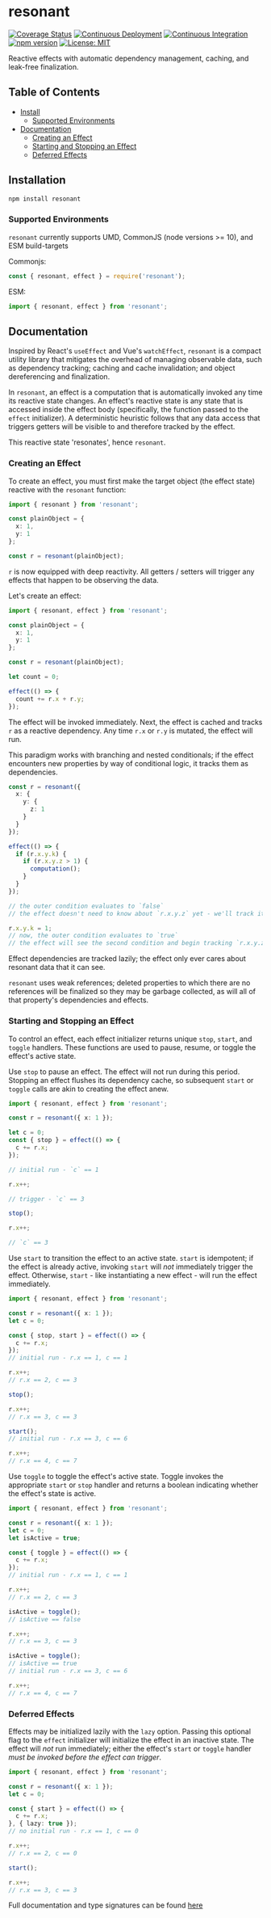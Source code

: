 # resonant

[![Coverage Status](https://coveralls.io/repos/github/MatthewZito/resonant/badge.svg?branch=master)](https://coveralls.io/github/MatthewZito/resonant?branch=master)
[![Continuous Deployment](https://github.com/MatthewZito/resonant/actions/workflows/cd.yml/badge.svg)](https://github.com/MatthewZito/resonant/actions/workflows/cd.yml)
[![Continuous Integration](https://github.com/MatthewZito/resonant/actions/workflows/ci.yml/badge.svg)](https://github.com/MatthewZito/resonant/actions/workflows/ci.yml)
[![npm version](https://badge.fury.io/js/resonant.svg)](https://badge.fury.io/js/resonant)
[![License: MIT](https://img.shields.io/badge/License-MIT-yellow.svg)](https://opensource.org/licenses/MIT)

Reactive effects with automatic dependency management, caching, and leak-free finalization.

## Table of Contents

- [Install](#install)
  - [Supported Environments](#support)
- [Documentation](#docs)
  - [Creating an Effect](#docs_effect)
  - [Starting and Stopping an Effect](#docs_control)
  - [Deferred Effects](#docs_defer)

## <a name="install"></a> Installation

```bash
npm install resonant
```

### <a name="support"></a>  Supported Environments

`resonant` currently supports UMD, CommonJS (node versions >= 10), and ESM build-targets

Commonjs:

```js
const { resonant, effect } = require('resonant');
```

ESM:

```js
import { resonant, effect } from 'resonant';
```

## <a name="docs"></a> Documentation

Inspired by React's `useEffect` and Vue's `watchEffect`, `resonant` is a compact utility library that mitigates the overhead of managing observable data, such as dependency tracking; caching and cache invalidation; and object dereferencing and finalization.

In `resonant`, an effect is a computation that is automatically invoked any time its reactive state changes. An effect's reactive state is any state that is accessed inside the effect body (specifically, the function passed to the `effect` initializer). A deterministic heuristic follows that any data access that triggers getters will be visible to and therefore tracked by the effect.

This reactive state 'resonates', hence `resonant`.

###  <a name="docs_effect"></a> Creating an Effect

To create an effect, you must first make the target object (the effect state) reactive with the `resonant` function:

```ts
import { resonant } from 'resonant';

const plainObject = {
  x: 1,
  y: 1
};

const r = resonant(plainObject);
```

`r` is now equipped with deep reactivity. All getters / setters will trigger any effects that happen to be observing the data.

Let's create an effect:

```ts
import { resonant, effect } from 'resonant';

const plainObject = {
  x: 1,
  y: 1
};

const r = resonant(plainObject);

let count = 0;

effect(() => {
  count += r.x + r.y;
});
```

The effect will be invoked immediately. Next, the effect is cached and tracks `r` as a reactive dependency. Any time `r.x` or `r.y` is mutated, the effect will run.

This paradigm works with branching and nested conditionals; if the effect encounters new properties by way of conditional logic, it tracks them as dependencies.

```ts
const r = resonant({
  x: {
    y: {
      z: 1
    }
  }
});

effect(() => {
  if (r.x.y.k) {
    if (r.x.y.z > 1) {
      computation();
    }
  }
});

// the outer condition evaluates to `false`
// the effect doesn't need to know about `r.x.y.z` yet - we'll track it only when necessary

r.x.y.k = 1;
// now, the outer condition evaluates to `true`
// the effect will see the second condition and begin tracking `r.x.y.z`
```

Effect dependencies are tracked lazily; the effect only ever cares about resonant data that it can see.

`resonant` uses weak references; deleted properties to which there are no references will be finalized so they may be garbage collected, as will all of that property's dependencies and effects.

###  <a name="docs_control"></a> Starting and Stopping an Effect

To control an effect, each effect initializer returns unique `stop`, `start`, and `toggle` handlers. These functions are used to pause, resume, or toggle the effect's active state.

Use `stop` to pause an effect. The effect will not run during this period. Stopping an effect flushes its dependency cache, so subsequent `start` or `toggle` calls are akin to creating the effect anew.

```ts
import { resonant, effect } from 'resonant';

const r = resonant({ x: 1 });

let c = 0;
const { stop } = effect(() => {
  c += r.x;
});

// initial run - `c` == 1

r.x++;

// trigger - `c` == 3

stop();

r.x++;

// `c` == 3
```

Use `start` to transition the effect to an active state. `start` is idempotent; if the effect is already active, invoking `start` will *not* immediately trigger the effect. Otherwise, `start` - like instantiating a new effect - will run the effect immediately.

```ts
import { resonant, effect } from 'resonant';

const r = resonant({ x: 1 });
let c = 0;

const { stop, start } = effect(() => {
  c += r.x;
});
// initial run - r.x == 1, c == 1

r.x++;
// r.x == 2, c == 3

stop();

r.x++;
// r.x == 3, c == 3

start();
// initial run - r.x == 3, c == 6

r.x++;
// r.x == 4, c == 7
```

Use `toggle` to toggle the effect's active state. Toggle invokes the appropriate `start` or `stop` handler and returns a boolean indicating whether the effect's state is active.

```ts
import { resonant, effect } from 'resonant';

const r = resonant({ x: 1 });
let c = 0;
let isActive = true;

const { toggle } = effect(() => {
  c += r.x;
});
// initial run - r.x == 1, c == 1

r.x++;
// r.x == 2, c == 3

isActive = toggle();
// isActive == false

r.x++;
// r.x == 3, c == 3

isActive = toggle();
// isActive == true
// initial run - r.x == 3, c == 6

r.x++;
// r.x == 4, c == 7
```

###  <a name="docs_defer"></a> Deferred Effects

Effects may be initialized lazily with the `lazy` option. Passing this optional flag to the `effect` initializer will initialize the effect in an inactive state. The effect will *not* run immediately; either the effect's `start` or `toggle` handler *must be invoked before the effect can trigger*.

```ts
import { resonant, effect } from 'resonant';

const r = resonant({ x: 1 });
let c = 0;

const { start } = effect(() => {
  c += r.x;
}, { lazy: true });
// no initial run - r.x == 1, c == 0

r.x++;
// r.x == 2, c == 0

start();

r.x++;
// r.x == 3, c == 3
```

Full documentation and type signatures can be found [here](https://matthewzito.github.io/resonant/resonant.html)
